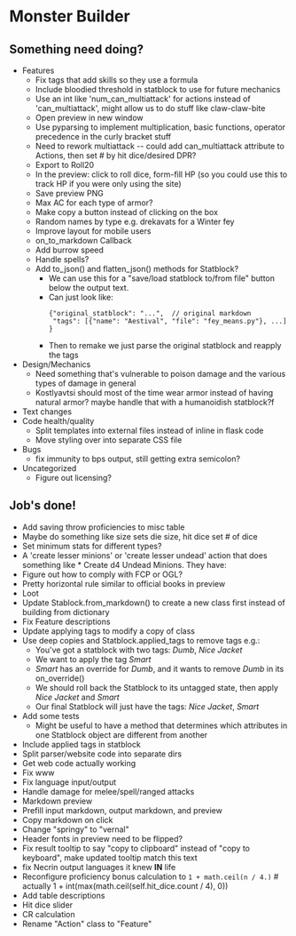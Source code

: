 # Monster Builder

## Something need doing?

* Features
    * Fix tags that add skills so they use a formula
    * Include bloodied threshold in statblock to use for future mechanics
    * Use an int like 'num_can_multiattack' for actions instead of 'can_multiattack', might allow us to do stuff like claw-claw-bite
    * Open preview in new window
    * Use pyparsing to implement multiplication, basic functions, operator precedence in the curly bracket stuff
    * Need to rework multiattack -- could add can_multiattack attribute to Actions, then set # by hit dice/desired DPR?
    * Export to Roll20
    * In the preview: click to roll dice, form-fill HP (so you could use this to track HP if you were only using the site)
    * Save preview PNG
    * Max AC for each type of armor?
    * Make copy a button instead of clicking on the box
    * Random names by type e.g. drekavats for a Winter fey
    * Improve layout for mobile users
    * on_to_markdown Callback
    * Add burrow speed
    * Handle spells?
    * Add to_json() and flatten_json() methods for Statblock?
      * We can use this for a "save/load statblock to/from file" button below the output text.
      * Can just look like:
         ```
         {"original_statblock": "...",  // original markdown
          "tags": [{"name": "Aestival", "file": "fey_means.py"}, ...]
         }
         ```
      * Then to remake we just parse the original statblock and reapply the tags
* Design/Mechanics
    * Need something that's vulnerable to poison damage and the various types of damage in general
    * Kostlyavtsi should most of the time wear armor instead of having natural armor? maybe handle that with a humanoidish statblock?f
* Text changes
* Code health/quality
    * Split templates into external files instead of inline in flask code
    * Move styling over into separate CSS file
* Bugs
    * fix immunity to bps output, still getting extra semicolon?
* Uncategorized
    * Figure out licensing?


## Job's done!

* Add saving throw proficiencies to misc table
* Maybe do something like size sets die size, hit dice set # of dice
* Set minimum stats for different types?
* A 'create lesser minions' or 'create lesser undead' action that does something like
       * Create d4 Undead Minions. They have:
* Figure out how to comply with FCP or OGL?
* Pretty horizontal rule similar to official books in preview
* Loot
* Update Stablock.from_markdown() to create a new class first instead of building from dictionary
* Fix Feature descriptions
* Update applying tags to modify a copy of class
* Use deep copies and Statblock.applied_tags to remove tags e.g.:
    * You've got a statblock with two tags: *Dumb*, *Nice Jacket*
    * We want to apply the tag *Smart*
    * *Smart* has an override for *Dumb*, and it wants to remove *Dumb* in its on_override()
    * We should roll back the Statblock to its untagged state, then apply *Nice Jacket* and *Smart*
    * Our final Statblock will just have the tags: *Nice Jacket*, *Smart*
* Add some tests
    * Might be useful to have a method that determines which attributes in one Statblock object
    are different from another
* Include applied tags in statblock
* Split parser/website code into separate dirs
* Get web code actually working
* Fix www
* Fix language input/output
* Handle damage for melee/spell/ranged attacks
* Markdown preview
* Prefill input markdown, output markdown, and preview
* Copy markdown on click
* Change "springy" to "vernal"
* Header fonts in preview need to be flipped?
* Fix result tooltip to say "copy to clipboard" instead of "copy to keyboard", make updated tooltip match this text
* fix Necrin output languages it knew **IN** life
* Reconfigure proficiency bonus calculation to `1 + math.ceil(n / 4.)` # actually 1 + int(max(math.ceil(self.hit_dice.count / 4), 0))
* Add table descriptions
* Hit dice slider
* CR calculation
* Rename "Action" class to "Feature"

